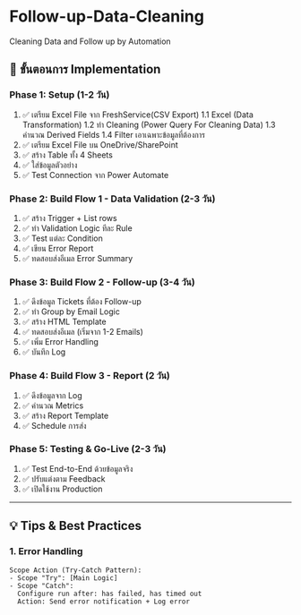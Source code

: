 # Follow-up-Data-Cleaning
Cleaning Data and Follow up by Automation
## 🚀 **ขั้นตอนการ Implementation**

### **Phase 1: Setup (1-2 วัน)**
1. ✅ เตรียม Excel File จาก FreshService(CSV Export)
1.1 Excel (Data Transformation)
1.2 ทำ Cleaning (Power Query For Cleaning Data)
1.3 คำนวณ Derived Fields
1.4 Filter เอาเฉพาะข้อมูลที่ต้องการ
2. ✅ เตรียม Excel File บน OneDrive/SharePoint
3. ✅ สร้าง Table ทั้ง 4 Sheets
4. ✅ ใส่ข้อมูลตัวอย่าง
5. ✅ Test Connection จาก Power Automate

### **Phase 2: Build Flow 1 - Data Validation (2-3 วัน)**
1. ✅ สร้าง Trigger + List rows
2. ✅ ทำ Validation Logic ทีละ Rule
3. ✅ Test แต่ละ Condition
4. ✅ เขียน Error Report
5. ✅ ทดสอบส่งอีเมล Error Summary

### **Phase 3: Build Flow 2 - Follow-up (3-4 วัน)**
1. ✅ ดึงข้อมูล Tickets ที่ต้อง Follow-up
2. ✅ ทำ Group by Email Logic
3. ✅ สร้าง HTML Template
4. ✅ ทดสอบส่งอีเมล (เริ่มจาก 1-2 Emails)
5. ✅ เพิ่ม Error Handling
6. ✅ บันทึก Log

### **Phase 4: Build Flow 3 - Report (2 วัน)**
1. ✅ ดึงข้อมูลจาก Log
2. ✅ คำนวณ Metrics
3. ✅ สร้าง Report Template
4. ✅ Schedule การส่ง

### **Phase 5: Testing & Go-Live (2-3 วัน)**
1. ✅ Test End-to-End ด้วยข้อมูลจริง
2. ✅ ปรับแต่งตาม Feedback
3. ✅ เปิดใช้งาน Production

---

## 💡 **Tips & Best Practices**

### **1. Error Handling**
```
Scope Action (Try-Catch Pattern):
- Scope "Try": [Main Logic]
- Scope "Catch":
  Configure run after: has failed, has timed out
  Action: Send error notification + Log error
